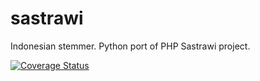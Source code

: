# sastrawi
Indonesian stemmer. Python port of PHP Sastrawi project.

[![Coverage Status](https://coveralls.io/repos/har07/sastrawi/badge.svg?branch=development&service=github)](https://coveralls.io/github/har07/sastrawi?branch=development)